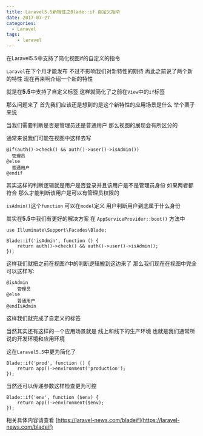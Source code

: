 ```yaml
---
title: Laravel5.5新特性之Blade::if 自定义指令
date: 2017-07-27
categories:
  - Laravel
tags:
    - laravel
---
```

在Laravel5.5中支持了简化视图if的自定义的指令

`Laravel`在下个月才能发布  不过不影响我们对新特性的期待 再此之前说了两个新的特性 现在再来啊介绍一个新的特性

就是在**5.5**中支持了自定义标签 这样就简化了之前在`View`中的`if`标签

那么问题来了 首先我们应该还是想到的是这个新特性的应用场景是什么 举个栗子来说

当我们需要判断是否是管理员还是普通用户 那么视图的展现会有所区分的

通常来说我们可能在视图中这样去写
```php?start_inline=1
@if(auth()->check() && auth()->user()->isAdmin())
  管理员
@else
  普通用户
@endif
```
其实这样的判断逻辑就是用户是否登录并且该用户是不是管理员身份  如果两者都符合 那么才能判断该用户是可以有管理员权限的

`isAdmin()`这个`function` 可以在`model`定义  用户判断用户到底属于什么身份

其实在**5.5**中我们有更好的解决方案 在 `AppServiceProvider::boot()` 方法中
```php?start_inline=1
use Illuminate\Support\Facades\Blade;

Blade::if('isAdmin', function () {
    return auth()->check() && auth()->user()->isAdmin();
});
```
这样我们就把之前在视图if中的判断逻辑搬到这边来了 那么我们现在在视图中完全可以这样写:
```php?start_inline=1
@isAdmin
    管理员
@else
    普通用户
@endIsAdmin
```
这样我们就完成了自定义的标签  

当然其实还有这样的一个应用场景就是 线上和线下的生产环境 也就是我们通常所说的开发环境和应用环境

这在`Laravel5.5`中更为简化了
```php?start_inline=1
Blade::if('prod', function () {
    return app()->environment('production');
});
```
当然还可以传递参数这样检查更为可控
```php?start_inline=1
Blade::if('env', function ($env) {
    return app()->environment($env);
});
```

相关具体内容请查看 [https://laravel-news.com/bladeif](https://laravel-news.com/bladeif)